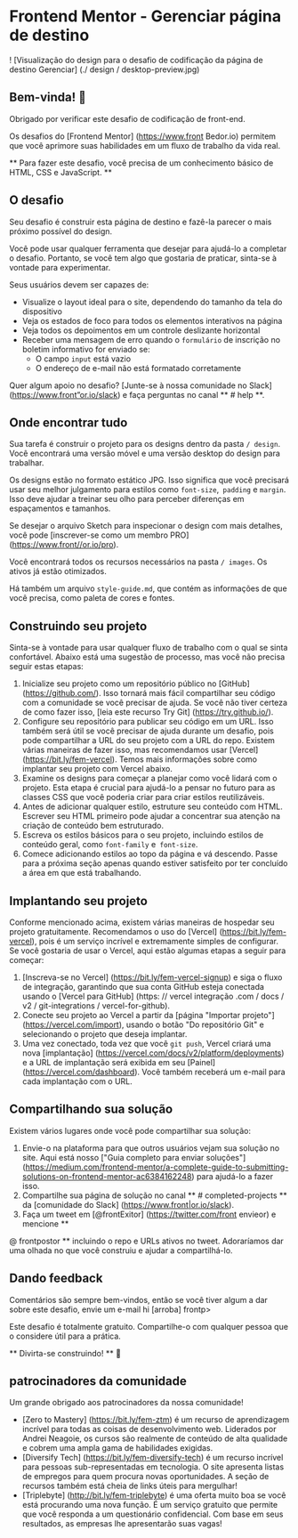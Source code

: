 # Frontend Mentor - Gerenciar página de destino

! [Visualização do design para o desafio de codificação da página de destino Gerenciar] (./ design / desktop-preview.jpg)

## Bem-vinda! 👋

Obrigado por verificar este desafio de codificação de front-end.

Os desafios do [Frontend Mentor] (https://www.front Bedor.io) permitem que você aprimore suas habilidades em um fluxo de trabalho da vida real.

** Para fazer este desafio, você precisa de um conhecimento básico de HTML, CSS e JavaScript. **

## O desafio

Seu desafio é construir esta página de destino e fazê-la parecer o mais próximo possível do design.

Você pode usar qualquer ferramenta que desejar para ajudá-lo a completar o desafio. Portanto, se você tem algo que gostaria de praticar, sinta-se à vontade para experimentar.

Seus usuários devem ser capazes de:

- Visualize o layout ideal para o site, dependendo do tamanho da tela do dispositivo
- Veja os estados de foco para todos os elementos interativos na página
- Veja todos os depoimentos em um controle deslizante horizontal
- Receber uma mensagem de erro quando o `formulário` de inscrição no boletim informativo for enviado se:
  - O campo `input` está vazio
  - O endereço de e-mail não está formatado corretamente

Quer algum apoio no desafio? [Junte-se à nossa comunidade no Slack] (https://www.front”or.io/slack) e faça perguntas no canal ** # help **.

## Onde encontrar tudo

Sua tarefa é construir o projeto para os designs dentro da pasta `/ design`. Você encontrará uma versão móvel e uma versão desktop do design para trabalhar.

Os designs estão no formato estático JPG. Isso significa que você precisará usar seu melhor julgamento para estilos como `font-size`,` padding` e `margin`. Isso deve ajudar a treinar seu olho para perceber diferenças em espaçamentos e tamanhos.

Se desejar o arquivo Sketch para inspecionar o design com mais detalhes, você pode [inscrever-se como um membro PRO] (https://www.front//or.io/pro).

Você encontrará todos os recursos necessários na pasta `/ images`. Os ativos já estão otimizados.

Há também um arquivo `style-guide.md`, que contém as informações de que você precisa, como paleta de cores e fontes.

## Construindo seu projeto

Sinta-se à vontade para usar qualquer fluxo de trabalho com o qual se sinta confortável. Abaixo está uma sugestão de processo, mas você não precisa seguir estas etapas:

1. Inicialize seu projeto como um repositório público no [GitHub] (https://github.com/). Isso tornará mais fácil compartilhar seu código com a comunidade se você precisar de ajuda. Se você não tiver certeza de como fazer isso, [leia este recurso Try Git] (https://try.github.io/).
2. Configure seu repositório para publicar seu código em um URL. Isso também será útil se você precisar de ajuda durante um desafio, pois pode compartilhar a URL do seu projeto com a URL do repo. Existem várias maneiras de fazer isso, mas recomendamos usar [Vercel] (https://bit.ly/fem-vercel). Temos mais informações sobre como implantar seu projeto com Vercel abaixo.
3. Examine os designs para começar a planejar como você lidará com o projeto. Esta etapa é crucial para ajudá-lo a pensar no futuro para as classes CSS que você poderia criar para criar estilos reutilizáveis.
4. Antes de adicionar qualquer estilo, estruture seu conteúdo com HTML. Escrever seu HTML primeiro pode ajudar a concentrar sua atenção na criação de conteúdo bem estruturado.
5. Escreva os estilos básicos para o seu projeto, incluindo estilos de conteúdo geral, como `font-family` e` font-size`.
6. Comece adicionando estilos ao topo da página e vá descendo. Passe para a próxima seção apenas quando estiver satisfeito por ter concluído a área em que está trabalhando.

## Implantando seu projeto

Conforme mencionado acima, existem várias maneiras de hospedar seu projeto gratuitamente. Recomendamos o uso do [Vercel] (https://bit.ly/fem-vercel), pois é um serviço incrível e extremamente simples de configurar. Se você gostaria de usar o Vercel, aqui estão algumas etapas a seguir para começar:

1. [Inscreva-se no Vercel] (https://bit.ly/fem-vercel-signup) e siga o fluxo de integração, garantindo que sua conta GitHub esteja conectada usando o [Vercel para GitHub] (https: // vercel integração .com / docs / v2 / git-integrations / vercel-for-github).
2. Conecte seu projeto ao Vercel a partir da [página "Importar projeto"] (https://vercel.com/import), usando o botão "Do repositório Git" e selecionando o projeto que deseja implantar.
3. Uma vez conectado, toda vez que você `git push`, Vercel criará uma nova [implantação] (https://vercel.com/docs/v2/platform/deployments) e a URL de implantação será exibida em seu [Painel] (https://vercel.com/dashboard). Você também receberá um e-mail para cada implantação com o URL.

## Compartilhando sua solução

Existem vários lugares onde você pode compartilhar sua solução:

1. Envie-o na plataforma para que outros usuários vejam sua solução no site. Aqui está nosso ["Guia completo para enviar soluções"] (https://medium.com/frontend-mentor/a-complete-guide-to-submitting-solutions-on-frontend-mentor-ac6384162248) para ajudá-lo a fazer isso.
2. Compartilhe sua página de solução no canal ** # completed-projects ** da [comunidade do Slack] (https://www.front|or.io/slack).
3. Faça um tweet em [@frontExitor] (https://twitter.com/front envieor) e mencione **

@ frontpostor ** incluindo o repo e URLs ativos no tweet. Adoraríamos dar uma olhada no que você construiu e ajudar a compartilhá-lo.

## Dando feedback

Comentários são sempre bem-vindos, então se você tiver algum a dar sobre este desafio, envie um e-mail hi [arroba] frontp>

Este desafio é totalmente gratuito. Compartilhe-o com qualquer pessoa que o considere útil para a prática.

** Divirta-se construindo! ** 🚀

## patrocinadores da comunidade

Um grande obrigado aos patrocinadores da nossa comunidade!

- [Zero to Mastery] (https://bit.ly/fem-ztm) é um recurso de aprendizagem incrível para todas as coisas de desenvolvimento web. Liderados por Andrei Neagoie, os cursos são realmente de conteúdo de alta qualidade e cobrem uma ampla gama de habilidades exigidas.
- [Diversify Tech] (https://bit.ly/fem-diversify-tech) é um recurso incrível para pessoas sub-representadas em tecnologia. O site apresenta listas de empregos para quem procura novas oportunidades. A seção de recursos também está cheia de links úteis para mergulhar!
- [Triplebyte] (http://bit.ly/fem-triplebyte) é uma oferta muito boa se você está procurando uma nova função. É um serviço gratuito que permite que você responda a um questionário confidencial. Com base em seus resultados, as empresas lhe apresentarão suas vagas!